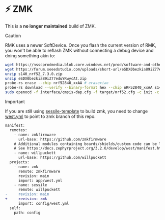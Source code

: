 # ⚡ ZMK

This is a **no longer maintained** build of ZMK.

> [!CAUTION]
> RMK uses a newer SoftDevice. Once you flash the current version of RMK, you
> won't be able to reflash ZMK without connecting a debug device and doing
> something akin to:

```bash
wget https://nsscprodmedia.blob.core.windows.net/prod/software-and-other-downloads/softdevices/s140/s140_nrf52_7.3.0.zip
wget https://forum.seeedstudio.com/uploads/short-url/eSDX0bezkia89iZ77eduYRwycAt.zip
unzip s140_nrf52_7.3.0.zip 
unzip eSDX0bezkia89iZ77eduYRwycAt.zip
probe-rs erase --chip nrf52840_xxAA # erasexiao
probe-rs download --verify --binary-format hex --chip nRF52840_xxAA s140_nrf52_7.3.0_softdevice.hex # flashsoftdevice
sudo openocd -f interface/cmsis-dap.cfg -f target/nrf52.cfg -c init -c \"reset init\" -c halt -c \"nrf5 mass_erase\" -c \"program Seeed_XIAO_nRF52840_Sense_bootloader-0.6.1_s140_7.3.0.hex verify\" -c reset -c exit # flashbootloader
```

> [!IMPORTANT]
> If you are still using
> [sessile-template](https://github.com/willpuckett/sessile-template/) to build
> zmk, you need to change
> [west.yml](https://github.com/willpuckett/sessile-template/blob/main/config/west.yml)
> to point to zmk branch of this repo.

```diff
manifest:
  remotes:
    - name: zmkfirmware
      url-base: https://github.com/zmkfirmware
    # Additional modules containing boards/shields/custom code can be listed here as well
    # See https://docs.zephyrproject.org/3.2.0/develop/west/manifest.html#projects
    - name: willpuckett
      url-base: https://github.com/willpuckett
  projects:
    - name: zmk
      remote: zmkfirmware
      revision: main
      import: app/west.yml
    - name: sessile
      remote: willpuckett
-     revision: main
+     revision: zmk 
      import: config/west.yml
  self:
    path: config
```